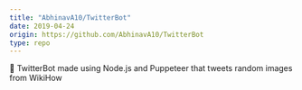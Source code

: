 ```yaml
---
title: "AbhinavA10/TwitterBot"
date: 2019-04-24
origin: https://github.com/AbhinavA10/TwitterBot
type: repo
---
```


🐤 TwitterBot made using Node.js and Puppeteer that tweets random images from WikiHow